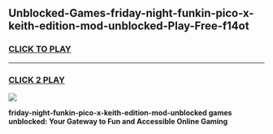 
## Unblocked-Games-friday-night-funkin-pico-x-keith-edition-mod-unblocked-Play-Free-f14ot
<h3>
<a href="https://premium76.site?title=friday-night-funkin-pico-x-keith-edition-mod-unblocked&ref=20M">CLICK TO PLAY</a></h3>
<hr>

<h3>
<a href="https://premium76.site?title=friday-night-funkin-pico-x-keith-edition-mod-unblocked&ref=20M">CLICK 2 PLAY</a>
  
</h3>

<a href="https://premium76.site?title=friday-night-funkin-pico-x-keith-edition-mod-unblocked&ref=19M"><img src="https://clearcache.store/games.png"></a>


**friday-night-funkin-pico-x-keith-edition-mod-unblocked games unblocked: Your Gateway to Fun and Accessible Online Gaming**
